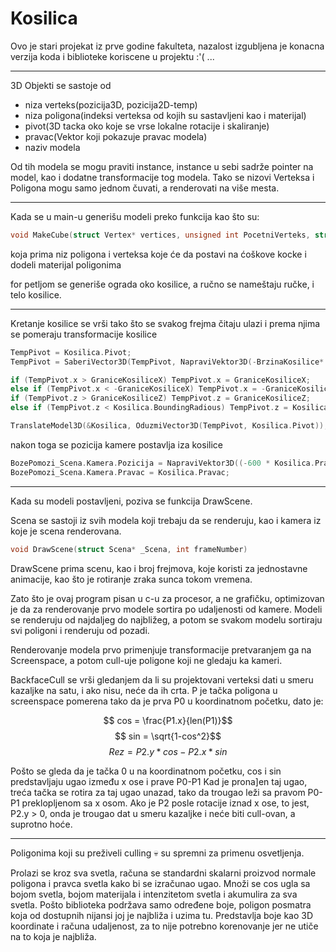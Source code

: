 # Kosilica
Ovo je stari projekat iz prve godine fakulteta, nazalost izgubljena je konacna verzija koda i biblioteke koriscene u projektu :'( ...

---

3D Objekti se sastoje od 
- niza verteks(pozicija3D, pozicija2D-temp)
- niza poligona(indeksi verteksa od kojih su sastavljeni kao i materijal)
- pivot(3D tacka oko koje se vrse lokalne rotacije i skaliranje)
- pravac(Vektor koji pokazuje pravac modela)
- naziv modela

Od tih modela se mogu praviti instance, instance u sebi sadrže pointer na model, kao i dodatne transformacije tog modela. Tako se nizovi Verteksa i Poligona mogu samo jednom čuvati, a renderovati na više mesta.

---

Kada se u main-u generišu modeli preko funkcija kao što su:

```c
void MakeCube(struct Vertex* vertices, unsigned int PocetniVerteks, struct QuadPoly* QuadPolygons, unsigned int PocetniQuadPoly, int x, int y, int z, struct Material* _Materijal)
```
koja prima niz poligona i verteksa koje će da postavi na ćoškove kocke i dodeli materijal poligonima

for petljom se generiše ograda oko kosilice, a ručno se nameštaju ručke, i telo kosilice.

---

Kretanje kosilice se vrši tako što se svakog frejma čitaju ulazi i prema njima se pomeraju transformacije kosilice

```c
TempPivot = Kosilica.Pivot;
TempPivot = SaberiVector3D(TempPivot, NapraviVektor3D(-BrzinaKosilice* Kosilica.Pravac.x, -BrzinaKosilice* Kosilica.Pravac.y, -BrzinaKosilice* Kosilica.Pravac.z));

if (TempPivot.x > GraniceKosiliceX) TempPivot.x = GraniceKosiliceX;
else if (TempPivot.x < -GraniceKosiliceX) TempPivot.x = -GraniceKosiliceX;
if (TempPivot.z > GraniceKosiliceZ) TempPivot.z = GraniceKosiliceZ;
else if (TempPivot.z < Kosilica.BoundingRadious) TempPivot.z = Kosilica.BoundingRadious;

TranslateModel3D(&Kosilica, OduzmiVector3D(TempPivot, Kosilica.Pivot));
```

nakon toga se pozicija kamere postavlja iza kosilice

```c
BozePomozi_Scena.Kamera.Pozicija = NapraviVektor3D((-600 * Kosilica.Pravac.x) + Kosilica.Pivot.x, 200, (-600 * Kosilica.Pravac.z) + Kosilica.Pivot.z);
BozePomozi_Scena.Kamera.Pravac = Kosilica.Pravac;
```

---

Kada su modeli postavljeni, poziva se funkcija DrawScene. 

Scena se sastoji iz svih modela koji trebaju da se renderuju, kao i kamera iz koje je scena renderovana.
```c
void DrawScene(struct Scena* _Scena, int frameNumber)
```
DrawScene prima scenu, kao i broj frejmova, koje koristi za jednostavne animacije, kao što je rotiranje zraka sunca tokom vremena.

Zato što je ovaj program pisan u c-u za procesor, a ne grafičku, optimizovan je da za renderovanje prvo modele sortira po udaljenosti od kamere. Modeli se renderuju od najdaljeg do najbližeg, a potom se svakom modelu sortiraju svi poligoni i renderuju od pozadi. 

Renderovanje modela prvo primenjuje transformacije pretvaranjem ga na Screenspace, a potom cull-uje poligone koji ne gledaju ka kameri.

BackfaceCull se vrši gledanjem da li su projektovani verteksi dati u smeru kazaljke na satu, i ako nisu, neće da ih crta. P je tačka poligona u screenspace pomerena tako da je prva P0 u koordinatnom početku, dato je:

$$ cos = \frac{P1.x}{len(P1)}$$
$$ sin = \sqrt{1-cos^2}$$
$$ Rez = P2.y*cos - P2.x*sin$$

Pošto se gleda da je tačka 0 u na koordinatnom početku, cos i sin predstavljaju ugao između x ose i prave P0-P1
Kad je prona]en taj ugao, treća tačka se rotira za taj ugao unazad, tako da trougao leži sa pravom P0-P1 preklopljenom sa x osom. Ako je P2 posle rotacije iznad x ose, to jest, P2.y > 0, onda je trougao dat u smeru kazaljke i neće biti cull-ovan, a suprotno hoće.

---

Poligonima koji su preživeli culling :skull: su spremni za primenu osvetljenja. 

Prolazi se kroz sva svetla, računa se standardni skalarni proizvod normale poligona i pravca svetla kako bi se izračunao ugao. Množi se cos ugla sa bojom svetla, bojom materijala i intenzitetom svetla i akumulira za sva svetla. Pošto biblioteka podržava samo određene boje, poligon posmatra koja od dostupnih nijansi joj je najbliža i uzima tu. Predstavlja boje kao 3D koordinate i računa udaljenost, za to nije potrebno korenovanje jer ne utiče na to koja je najbliža.